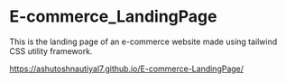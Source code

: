 # E-commerce_LandingPage
This is the landing page of an e-commerce website made using tailwind CSS utility framework. 

https://ashutoshnautiyal7.github.io/E-commerce-LandingPage/

